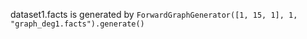 dataset1.facts is generated by `ForwardGraphGenerator([1, 15, 1], 1, "graph_deg1.facts").generate()`
